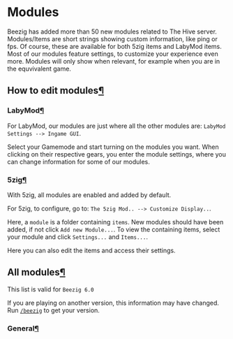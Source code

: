 # Modules

Beezig has added more than 50 new modules related to The Hive server. Modules/Items are short strings showing custom information, like ping or fps. Of course, these are available for both 5zig items and LabyMod items. Most of our modules feature settings, to customize your experience even more. Modules will only show when relevant, for example when you are in the equvivalent game.

## How to edit modules[¶]() <a id="how-to-edit-modules"></a>

### LabyMod[¶]() <a id="labymod"></a>

For LabyMod, our modules are just where all the other modules are: `LabyMod Settings --> Ingame GUI`.

Select your Gamemode and start turning on the modules you want. When clicking on their respective gears, you enter the module settings, where you can change information for some of our modules.

### 5zig[¶]() <a id="5zig"></a>

With 5zig, all modules are enabled and added by default.

For 5zig, to configure, go to: `The 5zig Mod.. --> Customize Display..`.

Here, a `module` is a folder containing `items`. New modules should have been added, if not click `Add new Module...`. To view the containing items, select your module and click `Settings...` and `Items...`.

Here you can also edit the items and access their settings.

## All modules[¶]() <a id="all-modules"></a>

This list is valid for `Beezig 6.0`

If you are playing on another version, this information may have changed. Run [`/beezig`](https://beezig.eu/wiki/commands/#beezig) to get your version.

### General[¶]() <a id="general"></a>

